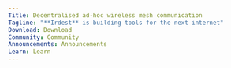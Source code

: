 ```yaml
---
Title: Decentralised ad-hoc wireless mesh communication
Tagline: "**Irdest** is building tools for the next internet"
Download: Download
Community: Community
Announcements: Announcements
Learn: Learn
---
```


